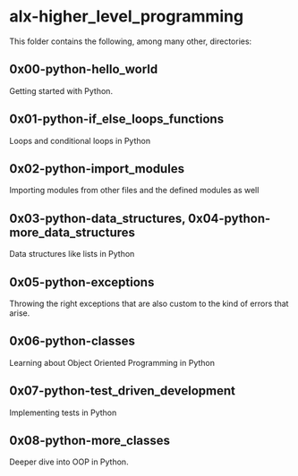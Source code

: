# alx-higher_level_programming

This folder contains the following, among many other, directories:

## 0x00-python-hello_world

Getting started with Python.

## 0x01-python-if_else_loops_functions

Loops and conditional loops in Python

## 0x02-python-import_modules

Importing modules from other files and the defined modules as well

## 0x03-python-data_structures, 0x04-python-more_data_structures

Data structures like lists in Python

## 0x05-python-exceptions

Throwing the right exceptions that are also custom to the kind of errors that arise.

## 0x06-python-classes

Learning about Object Oriented Programming in Python

## 0x07-python-test_driven_development

Implementing tests in Python

## 0x08-python-more_classes

Deeper dive into OOP in Python.
